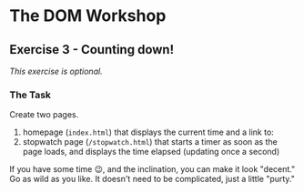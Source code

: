 # The DOM Workshop

## Exercise 3 - Counting down!

_This exercise is optional._

### The Task

Create two pages.

1. homepage (`index.html`) that displays the current time and a link to:
2. stopwatch page (`/stopwatch.html`) that starts a timer as soon as the page loads, and displays the time elapsed (updating once a second)

If you have some time 😉, and the inclination, you can make it look "decent." Go as wild as you like. It doesn't need to be complicated, just a little "purty."
